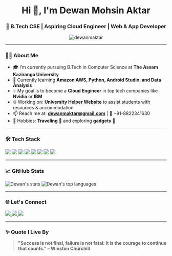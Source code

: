 <h1 align="center">Hi 👋, I'm Dewan Mohsin Aktar</h1>
<h3 align="center">🚀 B.Tech CSE | Aspiring Cloud Engineer | Web & App Developer</h3>

<p align="center">
  <img src="https://komarev.com/ghpvc/?username=dewanmaktar&label=Profile%20views&color=0e75b6&style=flat" alt="dewanmaktar" />
</p>

---

### 👨‍💻 About Me
- 🎓 I’m currently pursuing B.Tech in Computer Science at **The Assam Kaziranga University**
- 🌱 Currently learning **Amazon AWS, Python, Android Studio, and Data Analysis**
- 💡 My goal is to become a **Cloud Engineer** in top tech companies like **Nvidia** or **IBM**
- 🌐 Working on: **University Helper Website** to assist students with resources & accommodation
- 📫 Reach me at: **dewanmaktar@gmail.com** | 📱 +91-8822341630  
- 🧳 Hobbies: **Traveling** 🧭 and exploring **gadgets** 📱

---

### 🛠️ Tech Stack
<p align="left">
  <img src="https://img.shields.io/badge/-Python-3776AB?style=for-the-badge&logo=python&logoColor=white"/>
  <img src="https://img.shields.io/badge/-HTML5-E34F26?style=for-the-badge&logo=html5&logoColor=white"/>
  <img src="https://img.shields.io/badge/-CSS3-1572B6?style=for-the-badge&logo=css3"/>
  <img src="https://img.shields.io/badge/-JavaScript-F7DF1E?style=for-the-badge&logo=javascript&logoColor=black"/>
  <img src="https://img.shields.io/badge/-Git-F05032?style=for-the-badge&logo=git&logoColor=white"/>
  <img src="https://img.shields.io/badge/-Linux-FCC624?style=for-the-badge&logo=linux&logoColor=black"/>
  <img src="https://img.shields.io/badge/-AWS-232F3E?style=for-the-badge&logo=amazonaws&logoColor=white"/>
  <img src="https://img.shields.io/badge/-Android%20Studio-3DDC84?style=for-the-badge&logo=android-studio&logoColor=white"/>
</p>

---

### 📈 GitHub Stats
<p align="left">
  <img src="https://github-readme-stats.vercel.app/api?username=dewanmaktar&show_icons=true&theme=tokyonight" alt="Dewan's stats" />
  <img src="https://github-readme-stats.vercel.app/api/top-langs/?username=dewanmaktar&layout=compact&theme=tokyonight" alt="Dewan's top languages" />
</p>

---

### 🌐 Let's Connect
<p>
  <a href="https://www.linkedin.com/in/dewanmaktar" target="_blank">
    <img src="https://img.shields.io/badge/LinkedIn-0077B5?style=for-the-badge&logo=linkedin&logoColor=white" />
  </a>
  <a href="mailto:dewanmaktar128@outlook.in">
    <img src="https://img.shields.io/badge/Gmail-D14836?style=for-the-badge&logo=gmail&logoColor=white" />
  </a>
  <a href="https://github.com/dewanmaktar" target="_blank">
    <img src="https://img.shields.io/badge/GitHub-100000?style=for-the-badge&logo=github&logoColor=white" />
  </a>
</p>

---

### ✨ Quote I Live By
> **"Success is not final, failure is not fatal: It is the courage to continue that counts." – Winston Churchill**
